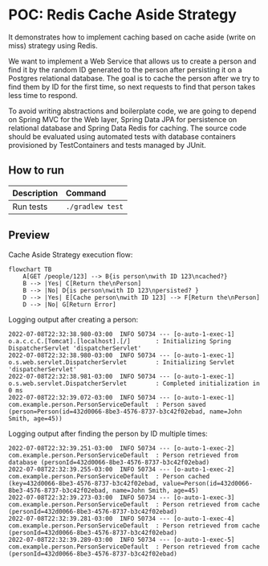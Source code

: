# POC: Redis Cache Aside Strategy

It demonstrates how to implement caching based on cache aside (write on miss) strategy using Redis.

We want to implement a Web Service that allows us to create a person and find it by the random ID generated to the
person after persisting it on a Postgres relational database. The goal is to cache the person after we try to find them
by ID for the first time, so next requests to find that person takes less time to respond.

To avoid writing abstractions and boilerplate code, we are going to depend on Spring MVC for the Web layer, Spring Data
JPA for persistence on relational database and Spring Data Redis for caching. The source code should be evaluated using
automated tests with database containers provisioned by TestContainers and tests managed by JUnit.

## How to run

| Description | Command          |
|:------------|:-----------------|
| Run tests   | `./gradlew test` |

## Preview

Cache Aside Strategy execution flow:

```mermaid
flowchart TB
    A[GET /people/123] --> B{is person\nwith ID 123\ncached?}
    B --> |Yes| C[Return the\nPerson]
    B --> |No| D{is person\nwith ID 123\npersisted? }
    D --> |Yes| E[Cache person\nwith ID 123] --> F[Return the\nPerson]
    D --> |No| G[Return Error]
```

Logging output after creating a person:

```text
2022-07-08T22:32:38.980-03:00  INFO 50734 --- [o-auto-1-exec-1] o.a.c.c.C.[Tomcat].[localhost].[/]       : Initializing Spring DispatcherServlet 'dispatcherServlet'
2022-07-08T22:32:38.980-03:00  INFO 50734 --- [o-auto-1-exec-1] o.s.web.servlet.DispatcherServlet        : Initializing Servlet 'dispatcherServlet'
2022-07-08T22:32:38.981-03:00  INFO 50734 --- [o-auto-1-exec-1] o.s.web.servlet.DispatcherServlet        : Completed initialization in 0 ms
2022-07-08T22:32:39.072-03:00  INFO 50734 --- [o-auto-1-exec-1] com.example.person.PersonServiceDefault  : Person saved (person=Person(id=432d0066-8be3-4576-8737-b3c42f02ebad, name=John Smith, age=45))
```

Logging output after finding the person by ID multiple times:

```text
2022-07-08T22:32:39.251-03:00  INFO 50734 --- [o-auto-1-exec-2] com.example.person.PersonServiceDefault  : Person retrieved from database (personId=432d0066-8be3-4576-8737-b3c42f02ebad)
2022-07-08T22:32:39.255-03:00  INFO 50734 --- [o-auto-1-exec-2] com.example.person.PersonServiceDefault  : Person cached (key=432d0066-8be3-4576-8737-b3c42f02ebad, value=Person(id=432d0066-8be3-4576-8737-b3c42f02ebad, name=John Smith, age=45)
2022-07-08T22:32:39.273-03:00  INFO 50734 --- [o-auto-1-exec-3] com.example.person.PersonServiceDefault  : Person retrieved from cache (personId=432d0066-8be3-4576-8737-b3c42f02ebad)
2022-07-08T22:32:39.281-03:00  INFO 50734 --- [o-auto-1-exec-4] com.example.person.PersonServiceDefault  : Person retrieved from cache (personId=432d0066-8be3-4576-8737-b3c42f02ebad)
2022-07-08T22:32:39.289-03:00  INFO 50734 --- [o-auto-1-exec-5] com.example.person.PersonServiceDefault  : Person retrieved from cache (personId=432d0066-8be3-4576-8737-b3c42f02ebad)
```
